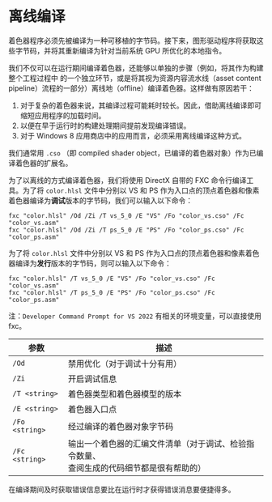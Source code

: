 # 离线编译

着色器程序必须先被编译为一种可移植的字节码。接下来，图形驱动程序将获取这些字节码，并将其重新编译为针对当前系统 GPU 所优化的本地指令。

我们不仅可以在运行期间编译着色器，还能够以单独的步骤（例如，将其作为构建整个工程过程中 的一个独立环节，或是将其视为资源内容流水线（asset content
pipeline）流程的一部分）离线地（offline）编译着色器。这样做有原因若干：

1. 对于复杂的着色器来说，其编译过程可能耗时较长。因此，借助离线编译即可缩短应用程序的加载时间。
2. 以便在早于运行时的构建处理期间提前发现编译错误。
3. 对于 Windows 8 应用商店中的应用而言，必须采用离线编译这种方式。

我们通常用 `.cso` （即 compiled shader object，已编译的着色器对象）作为已编译着色器的扩展名。

为了以离线的方式编译着色器，我们将使用 DirectX 自带的 FXC 命令行编译工具。为了将 `color.hlsl` 文件中分别以 VS 和 PS 作为入口点的顶点着色器和像素着色器编译为**调试**版本的字节码，我们可以输入以下命令：

```shell
fxc "color.hlsl" /Od /Zi /T vs_5_0 /E "VS" /Fo "color_vs.cso" /Fc "color_vs.asm"
fxc "color.hlsl" /Od /Zi /T ps_5_0 /E "PS" /Fo "color_ps.cso" /Fc "color_ps.asm"
```

为了将 `color.hlsl` 文件中分别以 VS 和 PS 作为入口点的顶点着色器和像素着色器编译为**发行**版本的字节码，则可以输入以下命令：

```shell
fxc "color.hlsl" /T vs_5_0 /E "VS" /Fo "color_vs.cso" /Fc "color_vs.asm"
fxc "color.hlsl" /T ps_5_0 /E "PS" /Fo "color_ps.cso" /Fc "color_ps.asm" 
```

注：`Developer Command Prompt for VS 2022` 有相关的环境变量，可以直接使用 fxc。

| 参数             | 描述                                                |
|----------------|---------------------------------------------------|
| `/Od`          | 禁用优化（对于调试十分有用）                                    |
| `/Zi`          | 开启调试信息                                            |
| `/T <string>`  | 着色器类型和着色器模型的版本                                    |
| `/E <string>`  | 着色器入口点                                            |
| `/Fo <string>` | 经过编译的着色器对象字节码                                     |
| `/Fc <string>` | 输出一个着色器的汇编文件清单（对于调试、检验指令数量、<br/>查阅生成的代码细节都是很有帮助的） |

在编译期间及时获取错误信息要比在运行时才获得错误消息要便捷得多。 
